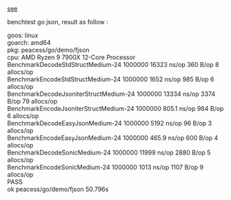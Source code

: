 [see](https://github.com/json-iterator/go-benchmark/tree/master/src/github.com/json-iterator/go-benchmark)  

benchtest go json, result as follow :  

goos: linux  
goarch: amd64  
pkg: peacess/go/demo/fjson  
cpu: AMD Ryzen 9 7900X 12-Core Processor              
BenchmarkDecodeStdStructMedium-24                1000000             16323 ns/op             360 B/op          8 allocs/op  
BenchmarkEncodeStdStructMedium-24                1000000              1652 ns/op             985 B/op          6 allocs/op  
BenchmarkDecodeJsoniterStructMedium-24           1000000             13334 ns/op            3374 B/op         79 allocs/op  
BenchmarkEncodeJsoniterStructMedium-24           1000000               805.1 ns/op           984 B/op          6 allocs/op  
BenchmarkDecodeEasyJsonMedium-24                 1000000              5192 ns/op              96 B/op          3 allocs/op  
BenchmarkEncodeEasyJsonMedium-24                 1000000               465.9 ns/op           600 B/op          4 allocs/op  
BenchmarkDecodeSonicMedium-24                    1000000             11999 ns/op            2880 B/op          5 allocs/op  
BenchmarkEncodeSonicMedium-24                    1000000              1013 ns/op            1107 B/op          9 allocs/op  
PASS  
ok      peacess/go/demo/fjson   50.796s  
